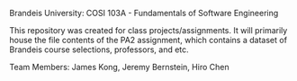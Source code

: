 Brandeis University: COSI 103A - Fundamentals of Software Engineering

This repository was created for class projects/assignments. It will primarily house the file contents of the PA2 assignment, which contains a dataset of Brandeis course selections, professors, and etc.

Team Members: James Kong, Jeremy Bernstein, Hiro Chen
